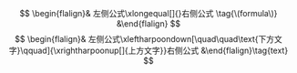 $$ \begin{flalign}& 左侧公式\xlongequal[]{}右侧公式 \tag{\(formula\)} &\end{flalign} $$ <!-- $\(formula\)$是行内公式，${flalign}$是左对齐 -->
$$ \begin{flalign}& 左侧公式\xleftharpoondown[\quad\quad\text{下方文字}\qquad]{\xrightharpoonup[]{上方文字}}右侧公式 &\end{flalign}\tag{text} $$ <!-- 下方箭头决定两个箭头长度，$\quad$是占位符，也可以用$\qquad$做空两格 -->